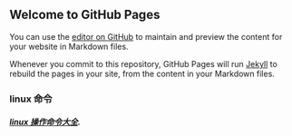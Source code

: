 ## Welcome to GitHub Pages



You can use the [editor on GitHub](https://github.com/liuliangbin/postgres/edit/master/README.md) to maintain and preview the content for your website in Markdown files.

Whenever you commit to this repository, GitHub Pages will run [Jekyll](https://jekyllrb.com/) to rebuild the pages in your site, from the content in your Markdown files.



### linux 命令
##### [linux 操作命令大全](https://github.com/liuliangbin/blog/blob/master/linux/2017-08-18.MD).

 
